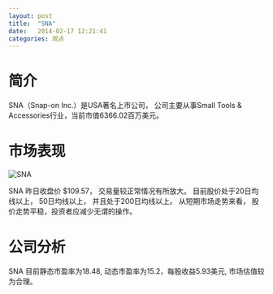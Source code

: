 ```yaml
---
layout: post
title:  "SNA"
date:   2014-02-17 12:21:41
categories: 观点
---
```


# 简介
SNA（Snap-on Inc.）是USA著名上市公司，
公司主要从事Small Tools & Accessories行业，当前市值6366.02百万美元。

# 市场表现

![SNA](http://finviz.com/chart.ashx?t=SNA&ty=c&ta=1&p=d&s=l)

SNA 昨日收盘价 $109.57，
交易量较正常情况有所放大。
目前股价处于20日均线以上，
50日均线以上，
并且处于200日均线以上。
从短期市场走势来看，
股价走势平稳，投资者应减少无谓的操作。

# 公司分析
SNA 目前静态市盈率为18.48, 动态市盈率为15.2，每股收益5.93美元,
市场估值较为合理。
